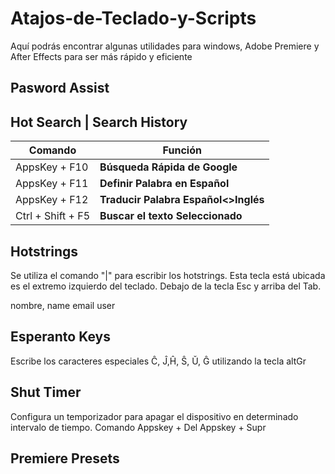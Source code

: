 # Atajos-de-Teclado-y-Scripts
Aquí podrás encontrar algunas utilidades para windows, Adobe Premiere y After Effects para ser más rápido y eficiente

## Pasword Assist


## Hot Search | Search History
| Comando  |Función   |
| ------------ | ------------ |
|AppsKey + F10   |**Búsqueda Rápida de Google**   |
|AppsKey + F11   |**Definir Palabra en Español**   |
|AppsKey + F12 | **Traducir Palabra Español<>Inglés**|
|Ctrl + Shift + F5| **Buscar el texto Seleccionado**|


## Hotstrings
Se utiliza el comando "|" para escribir los hotstrings. Esta tecla está ubicada es el extremo izquierdo del teclado. Debajo de la tecla Esc y arriba del Tab.

nombre, name
email
user

## Esperanto Keys
Escribe los caracteres especiales Ĉ, Ĵ,Ĥ, Ŝ, Ŭ, Ĝ utilizando la tecla altGr

## Shut Timer
Configura un temporizador para apagar el dispositivo en determinado intervalo de tiempo.
Comando 
Appskey + Del 
Appskey + Supr

## Premiere Presets
